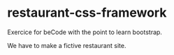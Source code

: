 # restaurant-css-framework

Exercice for beCode with the point to learn bootstrap.

We have to make a fictive restaurant site.
